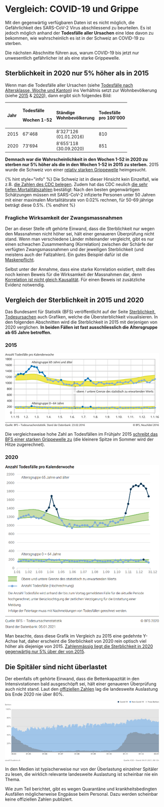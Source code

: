 # Vergleich: COVID-19 und Grippe

Mit den gegenwärtig verfügbaren Daten ist es nicht möglich, die Gefährlichkeit des SARS-CoV-2 Virus abschliessend zu beurteilen. Es ist jedoch möglich anhand der **Todesfälle aller Ursachen** eine Idee davon zu bekommen, wie wahrscheinlich es ist in der Schweiz an COVID-19 zu sterben.

Die nächsten Abschnitte führen aus, warum COVID-19 bis jetzt nur unwesentlich gefährlicher ist als eine starke Grippewelle.

## Sterblichkeit in 2020 nur 5% höher als in 2015

Wenn man die Todesfälle aller Ursachen \(siehe [Todesfälle nach Altersklasse, Woche und Kanton](https://www.bfs.admin.ch/bfs/de/home/statistiken/bevoelkerung/geburten-todesfaelle/todesfaelle.assetdetail.15384455.html)\) ins Verhältnis setzt zur Wohnbevölkerung \(siehe [2015](https://www.bfs.admin.ch/bfs/de/home/statistiken/bevoelkerung/stand-entwicklung/bevoelkerung.assetdetail.13707332.html) & [2020](https://www.bfs.admin.ch/bfs/de/home/statistiken/bevoelkerung/stand-entwicklung/bevoelkerung.assetdetail.14941420.html)\), dann ergibt sich folgendes Bild:

<table>
  <thead>
    <tr>
      <th style="text-align:left">Jahr</th>
      <th style="text-align:left">
        <p>Todesf&#xE4;lle</p>
        <p>Wochen 1-52</p>
      </th>
      <th style="text-align:left">St&#xE4;ndige
        <br />Wohnbev&#xF6;lkerung</th>
      <th style="text-align:left">Todesf&#xE4;lle
        <br />pro 100&apos;000</th>
    </tr>
  </thead>
  <tbody>
    <tr>
      <td style="text-align:left">2015</td>
      <td style="text-align:left">67&apos;468</td>
      <td style="text-align:left">8&apos;327&apos;126
        <br />(01.01.2016)</td>
      <td style="text-align:left">810</td>
    </tr>
    <tr>
      <td style="text-align:left">2020</td>
      <td style="text-align:left">73&apos;694</td>
      <td style="text-align:left">8&apos;655&apos;118
        <br />(30.09.2020)</td>
      <td style="text-align:left">851</td>
    </tr>
  </tbody>
</table>

**Demnach war die Wahrscheinlichkeit in den Wochen 1-52 in 2020 zu sterben nur 5% höher als die in den Wochen 1-52 in 2015  zu sterben.** 2015 wurde die Schweiz von einer [relativ starken Grippewelle](https://www.bfs.admin.ch/bfs/de/home/statistiken/kataloge-datenbanken/medienmitteilungen.assetdetail.3742835.html)  heimgesucht.

{% hint style="info" %}
Die Schweiz ist in dieser Hinsicht kein Einzelfall, wie z.B. [die Zahlen des CDC belegen](https://twitter.com/drdavidsamadi/status/1292754283188948992). Zudem hat das CDC neulich [die sehr tiefen Mortalitätszahlen](https://www.cdc.gov/coronavirus/2019-ncov/hcp/planning-scenarios.html) bestätigt: Nach den besten gegenwärtigen Schätzungen müssen mit SARS-CoV-2 infizierte Personen unter 50 Jahren mit einer maximalen Mortalitätsrate von 0.02% rechnen, für 50-69 jährige beträgt diese 0.5%.
{% endhint %}

### Fragliche Wirksamkeit der Zwangsmassnahmen

Der an dieser Stelle oft gehörte Einwand, dass die Sterblichkeit nur wegen den Massnahmen nicht höher sei, hält einer genaueren Überprüfung nicht stand. Wenn man verschiedene Länder miteinander vergleicht, gibt es nur einen schwachen Zusammenhang \(Korrelation\) zwischen der Schärfe der verfügten Zwangsmassnahmen und der jeweiligen Sterblichkeit \(und meistens auch der Fallzahlen\). Ein gutes Beispiel dafür ist die [Maskenpflicht](wirksamkeit-von-masken.md#12-kurven-die-zeigen-dass-die-maskenpflicht-covid-nicht-aufhaelt).

Selbst unter der Annahme, dass eine starke Korrelation existiert, stellt dies noch keinen Beweis für die Wirksamkeit der Massnahmen dar, denn [Korrelation ist nicht gleich Kausalität](https://wissenschafts-thurm.de/grundlagen-der-statistik-korrelation-ist-nicht-kausalitaet/). Für einen Beweis ist zusätzliche Evidenz notwendig.

## Vergleich der Sterblichkeit in 2015 und 2020

Das Bundesamt für Statistik \(BFS\) veröffentlicht auf der Seite [Sterblichkeit, Todesursachen](https://www.bfs.admin.ch/bfs/de/home/statistiken/gesundheit/gesundheitszustand/sterblichkeit-todesursachen.html) auch Grafiken, welche die Übersterblichkeit visualisieren. In den folgenden Abschnitten wird die Sterblichkeit in 2015 mit derjenigen von 2020 verglichen. **In beiden Fällen ist fast ausschliesslich die Altersgruppe ab 65 Jahre betroffen.**

### 2015

![](../.gitbook/assets/2015.png)

Die vergleichsweise hohe Zahl an Todesfällen im Frühjahr 2015 [schreibt das BFS einer starken Grippewelle zu](https://www.bfs.admin.ch/bfs/de/home/statistiken/kataloge-datenbanken/medienmitteilungen.assetdetail.3742835.html) \(die kleinere Spitze im Sommer wird der Hitze zugerechnet\).

### 2020

![](../.gitbook/assets/2020.png)

Man beachte, dass diese Grafik im Vergleich zu 2015 eine gedehnte Y-Achse hat, daher erscheint die Sterblichkeit von 2020 rein optisch viel höher als diejenige von 2015. [Zahlenmässig liegt die Sterblichkeit in 2020 gegenwärtig nur 5% über der von 2015](covid-19-vs-grippe.md#sterblichkeit-in-2020-nur-5-hoeher-als-in-2015).   

## Die Spitäler sind nicht überlastet

Der ebenfalls oft gehörte Einwand, dass die Bettenkapazität in den Intensivstationen bald ausgeschöpft sei, hält einer genaueren Überprüfung auch nicht stand. Laut den [offiziellen Zahlen](https://www.covid19.admin.ch/de/hosp-capacity/icu?rel=rel) lag die landesweite Auslastung bis Ende 2020 nie über 80%.

![](../.gitbook/assets/icubelegung.png)

In den Medien ist typischerweise nur von der Überlastung einzelner Spitäler zu lesen, die wirklich relevante landesweite Auslastung ist scheinbar nie ein Thema.

Wie zum Teil berichtet, gibt es wegen Quarantäne und krankheitsbedingten Ausfällen möglicherweise Engpässe beim Personal. Dazu werden scheinbar keine offiziellen Zahlen publiziert.

